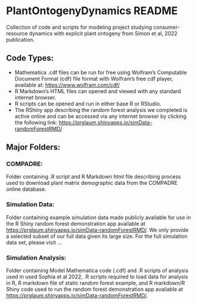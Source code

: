 # PlantOntogenyDynamics README
Collection of code and scripts for modeling project studying consumer-resource dynamics with explicit plant ontogeny from Simon et al, 2022 publication.

## Code Types:

* Mathematica .cdf files can be run for free using Wolfram’s Computable Document Format (cdf) file format with Wolfram’s free cdf player, available at: https://www.wolfram.com/cdf/
* R Markdown’s HTML files can opened and viewed with any standard internet browser.
* R scripts can be opened and run in either base R or RStudio.
* The RShiny app describing the random forest analysis we completed is active online and can be accessed via any internet browser by clicking the following link: https://prglaum.shinyapps.io/simData-randomForestRMD/ 

## Major Folders:
### COMPADRE:
Folder containing .R script and R Markdown html file describing process used to download plant matrix demographic data from the COMPADRE online database. 

### Simulation Data: 
Folder containing example simulation data made publicly available for use in the R Shiny random forest demonstration app available at https://prglaum.shinyapps.io/simData-randomForestRMD/. 
We only provide a selected subset of our full data given its large size. For the full simulation data set, please visit … 

### Simulation Analysis:
Folder containing Model Mathematica code (.cdf) and .R scripts of analysis used in used Sophia et al 2022, .R scripts required to load data for analysis in R, R markdown file of static random forest example, and R markdown/R Shiny code used to run the random forest demonstration app available at https://prglaum.shinyapps.io/simData-randomForestRMD/.
